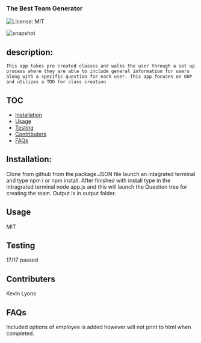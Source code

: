### The Best Team Generator

![License: MIT](https://img.shields.io/badge/License-MIT-green.svg)

![snapshot](https://media.giphy.com/media/ekosvGAIzSmRL9etx5/giphy.gif)

## description:

    This app takes pre created classes and walks the user through a set up process where they are able to include general information for users along with a specific question for each user. This app focuses on OOP and utilizes a TDD for class creation

## TOC

- [Installation](#installation)
- [Usage](#usage)
- [Testing](#tests)
- [Contributers](#Contributers)
- [FAQs](#FAQs)

## Installation:

Clone from github from the package.JSON file launch an intagrated terminal and type npm i or npm install. After finished with install type in the intragrated terminal node app.js and this will launch the Question tree for creating the team. Output is in output folder.

## Usage

MIT

## Testing

17/17 passed

## Contributers

Kevin Lyons

## FAQs

Included options of employee is added however will not print to html when completed.
